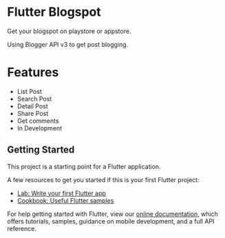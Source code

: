 # Flutter Blogspot

Get your blogspot on playstore or appstore.

Using Blogger API v3 to get post blogging.

# Features

- List Post
- Search Post
- Detail Post
- Share Post
- Get comments
- In Development

## Getting Started

This project is a starting point for a Flutter application.

A few resources to get you started if this is your first Flutter project:

- [Lab: Write your first Flutter app](https://flutter.dev/docs/get-started/codelab)
- [Cookbook: Useful Flutter samples](https://flutter.dev/docs/cookbook)

For help getting started with Flutter, view our
[online documentation](https://flutter.dev/docs), which offers tutorials,
samples, guidance on mobile development, and a full API reference.
